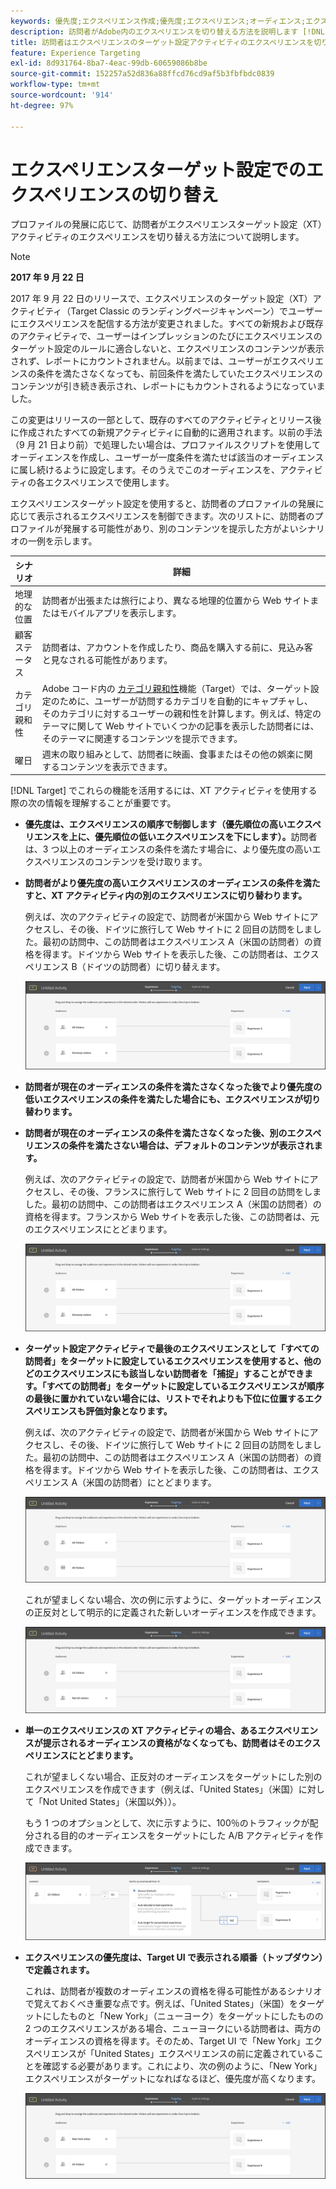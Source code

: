 ```yaml
---
keywords: 優先度;エクスペリエンス作成;優先度;エクスペリエンス;オーディエンス;エクスペリエンス;エクスペリエンスの切り替え;visual experience composer
description: 訪問者がAdobe内のエクスペリエンスを切り替える方法を説明します [!DNL Target] プロファイルの発展に応じたエクスペリエンスターゲット設定 (XT) アクティビティ。
title: 訪問者はエクスペリエンスのターゲット設定アクティビティのエクスペリエンスを切り替えることはできますか？
feature: Experience Targeting
exl-id: 8d931764-8ba7-4eac-99db-60659086b8be
source-git-commit: 152257a52d836a88ffcd76cd9af5b3fbfbdc0839
workflow-type: tm+mt
source-wordcount: '914'
ht-degree: 97%

---
```


# エクスペリエンスターゲット設定でのエクスペリエンスの切り替え

プロファイルの発展に応じて、訪問者がエクスペリエンスターゲット設定（XT）アクティビティのエクスペリエンスを切り替える方法について説明します。

>[!NOTE]
>
>**2017 年 9 月 22 日**
>
>2017 年 9 月 22 日のリリースで、エクスペリエンスのターゲット設定（XT）アクティビティ（Target Classic のランディングページキャンペーン）でユーザーにエクスペリエンスを配信する方法が変更されました。すべての新規および既存のアクティビティで、ユーザーはインプレッションのたびにエクスペリエンスのターゲット設定のルールに適合しないと、エクスペリエンスのコンテンツが表示されず、レポートにカウントされません。以前までは、ユーザーがエクスペリエンスの条件を満たさなくなっても、前回条件を満たしていたエクスペリエンスのコンテンツが引き続き表示され、レポートにもカウントされるようになっていました。
>
>この変更はリリースの一部として、既存のすべてのアクティビティとリリース後に作成されたすべての新規アクティビティに自動的に適用されます。以前の手法（9 月 21 日より前）で処理したい場合は、プロファイルスクリプトを使用してオーディエンスを作成し、ユーザーが一度条件を満たせば該当のオーディエンスに属し続けるように設定します。そのうえでこのオーディエンスを、アクティビティの各エクスペリエンスで使用します。

エクスペリエンスターゲット設定を使用すると、訪問者のプロファイルの発展に応じて表示されるエクスペリエンスを制御できます。次のリストに、訪問者のプロファイルが発展する可能性があり、別のコンテンツを提示した方がよいシナリオの一例を示します。

| シナリオ | 詳細 |
|--- |--- |
| 地理的な位置 | 訪問者が出張または旅行により、異なる地理的位置から Web サイトまたはモバイルアプリを表示します。 |
| 顧客ステータス | 訪問者は、アカウントを作成したり、商品を購入する前に、見込み客と見なされる可能性があります。 |
| カテゴリ親和性 | Adobe コード内の  [カテゴリ親和性](/help/main/c-target/c-visitor-profile/category-affinity.md)機能（Target）では、ターゲット設定のために、ユーザーが訪問するカテゴリを自動的にキャプチャし、そのカテゴリに対するユーザーの親和性を計算します。例えば、特定のテーマに関して Web サイトでいくつかの記事を表示した訪問者には、そのテーマに関連するコンテンツを提示できます。 |
| 曜日 | 週末の取り組みとして、訪問者に映画、食事またはその他の娯楽に関するコンテンツを表示できます。 |

[!DNL Target] でこれらの機能を活用するには、XT アクティビティを使用する際の次の情報を理解することが重要です。

* **優先度は、エクスペリエンスの順序で制御します（優先順位の高いエクスペリエンスを上に、優先順位の低いエクスペリエンスを下にします）。**&#x200B;訪問者は、3 つ以上のオーディエンスの条件を満たす場合に、より優先度の高いエクスペリエンスのコンテンツを受け取ります。
* **訪問者がより優先度の高いエクスペリエンスのオーディエンスの条件を満たすと、XT アクティビティ内の別のエクスペリエンスに切り替わります。**

   例えば、次のアクティビティの設定で、訪問者が米国から Web サイトにアクセスし、その後、ドイツに旅行して Web サイトに 2 回目の訪問をしました。最初の訪問中、この訪問者はエクスペリエンス A（米国の訪問者）の資格を得ます。ドイツから Web サイトを表示した後、この訪問者は、エクスペリエンス B（ドイツの訪問者）に切り替えます。

   ![優先度：米国 > ドイツ](/help/main/c-activities/t-experience-target/t-xt-create/assets/xt_priority_us_germany-new.png)

* **訪問者が現在のオーディエンスの条件を満たさなくなった後でより優先度の低いエクスペリエンスの条件を満たした場合にも、エクスペリエンスが切り替わります。**
* **訪問者が現在のオーディエンスの条件を満たさなくなった後、別のエクスペリエンスの条件を満たさない場合は、デフォルトのコンテンツが表示されます。**

   例えば、次のアクティビティの設定で、訪問者が米国から Web サイトにアクセスし、その後、フランスに旅行して Web サイトに 2 回目の訪問をしました。最初の訪問中、この訪問者はエクスペリエンス A（米国の訪問者）の資格を得ます。フランスから Web サイトを表示した後、この訪問者は、元のエクスペリエンスにとどまります。

   ![優先度：米国 > ドイツ](/help/main/c-activities/t-experience-target/t-xt-create/assets/xt_priority_us_germany-new.png)

* **ターゲット設定アクティビティで最後のエクスペリエンスとして「すべての訪問者」をターゲットに設定しているエクスペリエンスを使用すると、他のどのエクスペリエンスにも該当しない訪問者を「捕捉」することができます。「すべての訪問者」をターゲットに設定しているエクスペリエンスが順序の最後に置かれていない場合には、リストでそれよりも下位に位置するエクスペリエンスも評価対象となります。**

   例えば、次のアクティビティの設定で、訪問者が米国から Web サイトにアクセスし、その後、ドイツに旅行して Web サイトに 2 回目の訪問をしました。最初の訪問中、この訪問者はエクスペリエンス A（米国の訪問者）の資格を得ます。ドイツから Web サイトを表示した後、この訪問者は、エクスペリエンス A（米国の訪問者）にとどまります。

   ![優先度：米国 > すべての訪問者](/help/main/c-activities/t-experience-target/t-xt-create/assets/xt_priority_us_all_visitors-new.png)

   これが望ましくない場合、次の例に示すように、ターゲットオーディエンスの正反対として明示的に定義された新しいオーディエンスを作成できます。

   ![優先度：米国 > 米国以外](/help/main/c-activities/t-experience-target/t-xt-create/assets/xt_priority_us_not_us-new.png)

* **単一のエクスペリエンスの XT アクティビティの場合、あるエクスペリエンスが提示されるオーディエンスの資格がなくなっても、訪問者はそのエクスペリエンスにとどまります。**

   これが望ましくない場合、正反対のオーディエンスをターゲットにした別のエクスペリエンスを作成できます（例えば、「United States」（米国）に対して「Not United States」（米国以外））。

   もう 1 つのオプションとして、次に示すように、100％のトラフィックが配分される目的のオーディエンスをターゲットにした A/B アクティビティを作成できます。

   ![優先度 1 エクスペリエンス](/help/main/c-activities/t-experience-target/t-xt-create/assets/xt_priority_one_experience-new.png)

* **エクスペリエンスの優先度は、Target UI で表示される順番（トップダウン）で定義されます。**

   これは、訪問者が複数のオーディエンスの資格を得る可能性があるシナリオで覚えておくべき重要な点です。例えば、「United States」（米国）をターゲットにしたものと「New York」（ニューヨーク）をターゲットにしたものの 2 つのエクスペリエンスがある場合、ニューヨークにいる訪問者は、両方のオーディエンスの資格を得ます。そのため、Target UI で「New York」エクスペリエンスが「United States」エクスペリエンスの前に定義されていることを確認する必要があります。これにより、次の例のように、「New York」エクスペリエンスがターゲットになればなるほど、優先度が高くなります。

   ![優先度：ニューヨーク > 米国](/help/main/c-activities/t-experience-target/t-xt-create/assets/xt_priority_ny_us-new.png)
